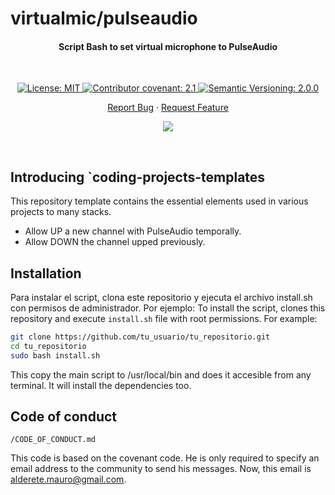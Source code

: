 # virtualmic/pulseaudio

<h4 align="center">Script Bash to set virtual microphone to PulseAudio</h4>

&nbsp;

<div align="center">

<a href="./LICENSE">
	<img alt="License: MIT" src="https://img.shields.io/badge/License-Private-yellow.svg">
</a>
<a href="./CODE_OF_CONDUCT.md">
	<img alt="Contributor covenant: 2.1" src="https://img.shields.io/badge/Contributor%20Covenant-2.1-4baaaa.svg">
</a>
<a href="https://semver.org/">
	<img alt="Semantic Versioning: 2.0.0" src="https://img.shields.io/badge/Semantic--Versioning-2.0.0-a05f79?logo=semantic-release&logoColor=f97ff0">
</a>

<a href="./issues/new/choose">Report Bug</a>
·
<a href="./issues/new/choose">Request Feature</a>

<a href="https://twitter.com/intent/tweet?text=👋%20Check%20this%20amazing%20repo%20https://github.com/mauroalderete/coding-projects-template,%20created%20by%20@_mauroalderete%0A%0A%23DEVCommunity%20%23100DaysOfCode%20%23Golang%20%23gcode">
	<img src="https://img.shields.io/twitter/url?label=Share%20on%20Twitter&style=social&url=https%3A%2F%2Fgithub.com%2Fatapas%2Fmodel-repo">
</a>

</div>

&nbsp;
## Introducing `coding-projects-templates
This repository template contains the essential elements used in various projects to many stacks.

- Allow UP a new channel with PulseAudio temporally.
- Allow DOWN the channel upped previously.

## Installation

Para instalar el script, clona este repositorio y ejecuta el archivo install.sh con permisos de administrador. Por ejemplo:
To install the script, clones this repository and execute `install.sh` file with root permissions. For example:

```bash
git clone https://github.com/tu_usuario/tu_repositorio.git
cd tu_repositorio
sudo bash install.sh
```

This copy the main script to /usr/local/bin and does it accesible from any terminal. It will install the dependencies too.

## Code of conduct

`/CODE_OF_CONDUCT.md`

This code is based on the covenant code. He is only required to specify an email address to the community to send his messages. Now, this email is alderete.mauro@gmail.com.
